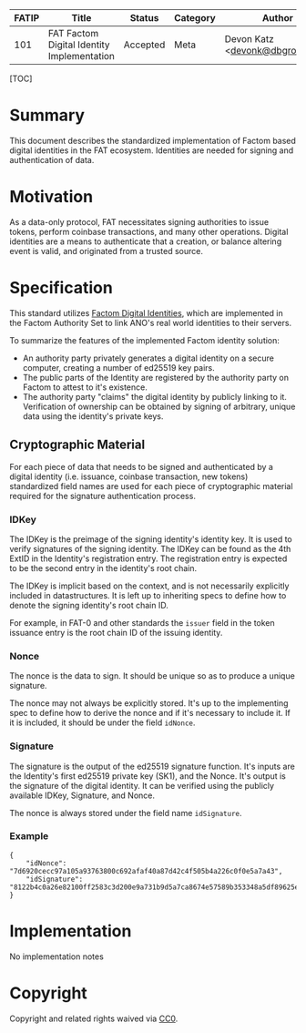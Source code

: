 | FATIP | Title                                      | Status   | Category | Author                          | Created   |
| ----- | ------------------------------------------ | -------- | -------- | ------------------------------- | --------- |
| 101   | FAT Factom Digital Identity Implementation | Accepted | Meta     | Devon Katz \<devonk@dbgrow.com> | 8-17-2018 |


[TOC]

# Summary

This document describes the standardized implementation of Factom based digital
identities in the FAT ecosystem. Identities are needed for signing and
authentication of data.


# Motivation

As a data-only protocol, FAT necessitates signing authorities to issue tokens,
perform coinbase transactions, and many other operations. Digital identities
are a means to authenticate that a creation, or balance altering event is
valid, and originated from a trusted source.


# Specification

This standard utilizes [Factom Digital
Identities](https://github.com/FactomProject/FactomDocs/blob/master/Identity.md),
which are implemented in the Factom Authority Set to link ANO's real world
identities to their servers.

To summarize the features of the implemented Factom identity solution:

- An authority party privately generates a digital identity on a secure
  computer, creating a number of ed25519 key pairs.
- The public parts of the Identity are registered by the authority party on
  Factom to attest to it's existence.
- The authority party "claims" the digital identity by publicly linking to it.
  Verification of ownership can be obtained by signing of arbitrary, unique
data using the identity's private keys.


## Cryptographic Material

For each piece of data that needs to be signed and authenticated by a digital
identity (i.e. issuance, coinbase transaction, new tokens) standardized field
names are used for each piece of cryptographic material required for the
signature authentication process.


### IDKey

The IDKey is the preimage of the signing identity's identity key. It is used to
verify signatures of the signing identity. The IDKey can be found as the 4th
ExtID in the Identity's registration entry. The registration entry is expected
to be the second entry in the identity's root chain.

The IDKey is implicit based on the context, and is not necessarily explicitly
included in datastructures.  It is left up to inheriting specs to define how to
denote the signing identity's root chain ID.

For example, in FAT-0 and other standards the `issuer` field in the token
issuance entry is the root chain ID of the issuing identity.


### Nonce

The nonce is the data to sign. It should be unique so as to produce a unique
signature.

The nonce may not always be explicitly stored. It's up to the implementing spec
to define how to derive the nonce and if it's necessary to include it. If it is
included, it should be under the field `idNonce`.


### Signature

The signature is the output of the ed25519 signature function. It's inputs are
the Identity's first ed25519 private key (SK1), and the Nonce. It's output is
the signature of the digital identity. It can be verified using the publicly
available IDKey, Signature, and Nonce.

The nonce is always stored under the field name `idSignature`.


### Example

```
{
	"idNonce": "7d6920cecc97a105a93763800c692afaf40a87d42c4f505b4a226c0f0e5a7a43",
	"idSignature": "8122b4c0a26e82100ff2583c3d200e9a731b9d5a7ca8674e57589b353348a5df89625e64a23758b71e83ba89ff6fb0e6b7913924554141a25523d8180f022802"
}
```


# Implementation

No implementation notes


# Copyright

Copyright and related rights waived via
[CC0](https://creativecommons.org/publicdomain/zero/1.0/).
